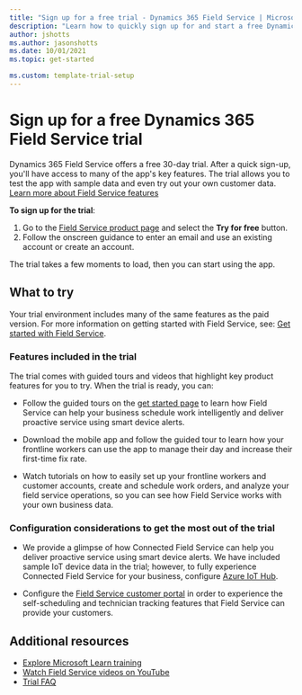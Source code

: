 ```yaml
---
title: "Sign up for a free trial - Dynamics 365 Field Service | Microsoft Docs"
description: "Learn how to quickly sign up for and start a free Dynamics 365 Field Service trial. Explore the app with tours and videos, and find other learning resources."
author: jshotts
ms.author: jasonshotts
ms.date: 10/01/2021
ms.topic: get-started

ms.custom: template-trial-setup
---
```


# Sign up for a free Dynamics 365 Field Service trial

Dynamics 365 Field Service offers a free 30-day trial. After a quick sign-up, you'll have access to many of the app's key features. The trial allows you to test the app with sample data and even try out your own customer data. [Learn more about Field Service features](overview.md)

**To sign up for the trial**:

1. Go to the [Field Service product page](https://dynamics.microsoft.com/field-service/overview/) and select the **Try for free** button.
2. Follow the onscreen guidance to enter an email and use an existing account or create an account.

The trial takes a few moments to load, then you can start using the app.

## What to try

Your trial environment includes many of the same features as the paid version. For more information on getting started with Field Service, see: [Get started with Field Service](field-service-get-started.md).

### Features included in the trial

The trial comes with guided tours and videos that highlight key product features for you to try. When the trial is ready, you can:

- Follow the guided tours on the [get started page](field-service-get-started.md) to learn how Field Service can help your business schedule work intelligently and deliver proactive service using smart device alerts. 

- Download the mobile app and follow the guided tour to learn how your frontline workers can use the app to manage their day and increase their first-time fix rate.  

- Watch tutorials on how to easily set up your frontline workers and customer accounts, create and schedule work orders, and analyze your field service operations, so you can see how Field Service works with your own business data. 

### Configuration considerations to get the most out of the trial

- We provide a glimpse of how Connected Field Service can help you deliver proactive service using smart device alerts. We have included sample IoT device data in the trial; however, to fully experience Connected Field Service for your business, configure [Azure IoT Hub](installation-setup-iothub.md).

- Configure the [Field Service customer portal](customer-portal-overview.md) in order to experience the self-scheduling and technician tracking features that Field Service can provide your customers.  

## Additional resources

- [Explore Microsoft Learn training](/training/browse/?expanded=dynamics-365&products=dynamics-field-service)
- [Watch Field Service videos on YouTube](https://www.youtube.com/playlist?list=PLcakwueIHoT_AQBxkQQ7zePzd7fzZYP7X)
- [Trial FAQ](trial-faq.md)
